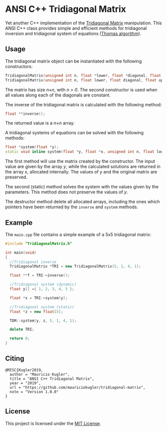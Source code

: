 # ANSI C++ Tridiagonal Matrix

 Yet another C++ implementation of the [Tridiagonal Matrix](https://en.wikipedia.org/wiki/Tridiagonal_matrix) manipulation. This ANSI C++ class provides simple and efficient methods for tridiagonal inversion and tridiagonal system of equations ([Thomas algorithm](https://en.wikipedia.org/wiki/Tridiagonal_matrix_algorithm)). 
 
## Usage

The tridiagonal matrix object can be instantiated with the following constructors:

```C++
TridiagonalMatrix(unsigned int n, float *lower, float *diagonal, float *upper);
TridiagonalMatrix(unsigned int n, float lower, float diagonal, float upper);
```

The matrix has size *n*&#215;*n*, with *n > 0*. The second constructor is used when all values along each of the diagonals are constant.

The inverse of the tridiagonal matrix is calculated with the following method:

```C++
float **inverse();
```

The returned value is a *n*&#215;*n* array.

A tridiagonal systems of equations can be solved with the following methods:

```C++
float *system(float *y);
static void inline system(float *y, float *x, unsigned int n, float lower, float diagonal, float upper);
```

The first method will use the matrix created by the constructor. The input value are given by the array *y*, while the calculated solutions are returned in the array *x*, allocated internally. The values of *y* and the original matrix are preserved.

The second (static) method solves the system with the values given by the parameters. This method does not preserve the values of *y*.

The destructor method delete all allocated arrays, including the ones which pointers have been returned by the `inverse` and `system` methods.  

## Example

The `main.cpp` file contains a simple example of a 5x5 tridiagonal matrix:

```C++
#include "TridiagonalMatrix.h"

int main(void)
{
  //Tridiagonal inverse
  TridiagonalMatrix *TRI = new TridiagonalMatrix(5, 1, 4, 1);

  float **f = TRI->inverse();

  //Tridiagonal system (dynamic)
  float y[] ={ 1, 2, 3, 4, 5 };

  float *x = TRI->system(y);

  //Tridiagonal system (static)
  float *z = new float[5];

  TDM::system(y, z, 5, 1, 4, 1);

  delete TRI;

  return 0;
}
```

## Citing

```TeX
@MISC{Kugler2019,
  author = "Mauricio Kugler",
  title = "ANSI C++ Tridiagonal Matrix",
  year = "2019",
  url = "https://github.com/mauriciokugler/tridiagonal-matrix",
  note = "Version 1.0.0"
}
```

## License

This project is licensed under the [MIT License](LICENSE).